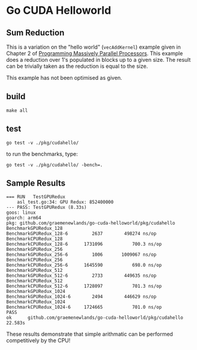 # Go CUDA Helloworld

## Sum Reduction

This is a variation on the "hello world" (`vecAddKernel`) example given in Chapter 2 of [Programming Massively Parallel Processors](https://www.amazon.com/Programming-Massively-Parallel-Processors-Hands-dp-0323912311/dp/0323912311/ref=dp_ob_image_bk). This example does a reduction over 1's populated in blocks up to a given size. The result can be trivially taken as the reduction is equal to the size.

This example has not been optimised as given.

## build

    make all

## test

    go test -v ./pkg/cudahello/

to run the benchmarks, type:

    go test -v ./pkg/cudahello/ -bench=.

## Sample Results

    === RUN   TestGPURedux
        asl_test.go:34: GPU Redux: 852400000
    --- PASS: TestGPURedux (8.33s)
    goos: linux
    goarch: arm64
    pkg: github.com/graemenewlands/go-cuda-helloworld/pkg/cudahello
    BenchmarkGPURedux_128
    BenchmarkGPURedux_128-6    	    2637	    498274 ns/op
    BenchmarkCPURedux_128
    BenchmarkCPURedux_128-6    	 1731096	       700.3 ns/op
    BenchmarkGPURedux_256
    BenchmarkGPURedux_256-6    	    1006	   1009067 ns/op
    BenchmarkCPURedux_256
    BenchmarkCPURedux_256-6    	 1645590	       698.0 ns/op
    BenchmarkGPURedux_512
    BenchmarkGPURedux_512-6    	    2733	    449635 ns/op
    BenchmarkCPURedux_512
    BenchmarkCPURedux_512-6    	 1728097	       701.3 ns/op
    BenchmarkGPURedux_1024
    BenchmarkGPURedux_1024-6   	    2494	    446629 ns/op
    BenchmarkCPURedux_1024
    BenchmarkCPURedux_1024-6   	 1724665	       701.0 ns/op
    PASS
    ok  	github.com/graemenewlands/go-cuda-helloworld/pkg/cudahello	22.583s

These results demonstrate that simple arithmatic can be performed competitively by the CPU!